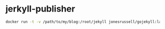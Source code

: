 # jerkyll-publisher

```sh
docker run -t -v /path/to/my/blog:/root/jekyll jonesrussell/gojekyll:latest 
```
